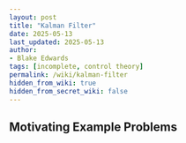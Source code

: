 ```yaml
---
layout: post
title: "Kalman Filter"
date: 2025-05-13
last_updated: 2025-05-13
author:
- Blake Edwards
tags: [incomplete, control theory]
permalink: /wiki/kalman-filter
hidden_from_wiki: true
hidden_from_secret_wiki: false
---
```


## Motivating Example Problems

